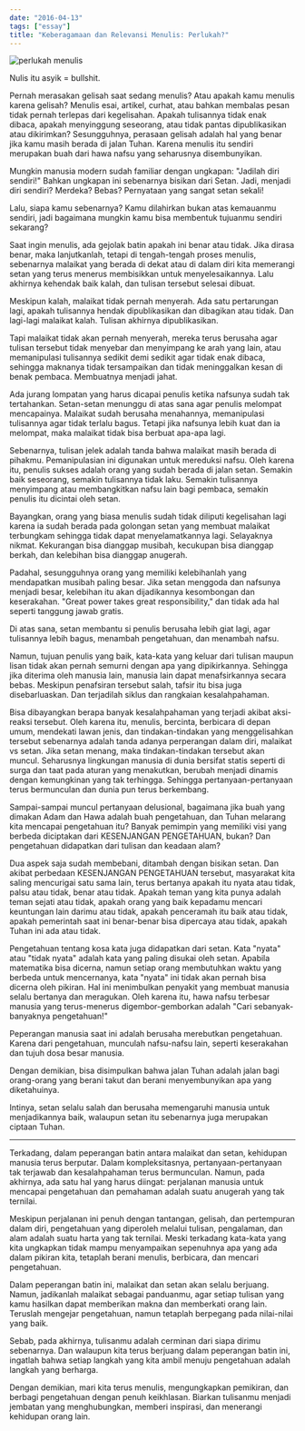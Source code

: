 ```yaml
---
date: "2016-04-13"
tags: ["essay"]
title: "Keberagamaan dan Relevansi Menulis: Perlukah?"
---
```


![perlukah menulis](https://catatankemalasan.files.wordpress.com/2023/07/menulis.jpg)

Nulis itu asyik = bullshit.

Pernah merasakan gelisah saat sedang menulis? Atau apakah kamu menulis karena gelisah? Menulis esai, artikel, curhat, atau bahkan membalas pesan tidak pernah terlepas dari kegelisahan. Apakah tulisannya tidak enak dibaca, apakah menyinggung seseorang, atau tidak pantas dipublikasikan atau dikirimkan? Sesungguhnya, perasaan gelisah adalah hal yang benar jika kamu masih berada di jalan Tuhan. Karena menulis itu sendiri merupakan buah dari hawa nafsu yang seharusnya disembunyikan.

Mungkin manusia modern sudah familiar dengan ungkapan: "Jadilah diri sendiri!" Bahkan ungkapan ini sebenarnya bisikan dari Setan. Jadi, menjadi diri sendiri? Merdeka? Bebas? Pernyataan yang sangat setan sekali! 

Lalu, siapa kamu sebenarnya? Kamu dilahirkan bukan atas kemauanmu sendiri, jadi bagaimana mungkin kamu bisa membentuk tujuanmu sendiri sekarang?

Saat ingin menulis, ada gejolak batin apakah ini benar atau tidak. Jika dirasa benar, maka lanjutkanlah, tetapi di tengah-tengah proses menulis, sebenarnya malaikat yang berada di dekat atau di dalam diri kita memerangi setan yang terus menerus membisikkan untuk menyelesaikannya. Lalu akhirnya kehendak baik kalah, dan tulisan tersebut selesai dibuat.

Meskipun kalah, malaikat tidak pernah menyerah. Ada satu pertarungan lagi, apakah tulisannya hendak dipublikasikan dan dibagikan atau tidak. Dan lagi-lagi malaikat kalah. Tulisan akhirnya dipublikasikan.

Tapi malaikat tidak akan pernah menyerah, mereka terus berusaha agar tulisan tersebut tidak menyebar dan menyimpang ke arah yang lain, atau memanipulasi tulisannya sedikit demi sedikit agar tidak enak dibaca, sehingga maknanya tidak tersampaikan dan tidak meninggalkan kesan di benak pembaca. Membuatnya menjadi jahat.

Ada jurang lompatan yang harus dicapai penulis ketika nafsunya sudah tak tertahankan. Setan-setan menunggu di atas sana agar penulis melompat mencapainya. Malaikat sudah berusaha menahannya, memanipulasi tulisannya agar tidak terlalu bagus. Tetapi jika nafsunya lebih kuat dan ia melompat, maka malaikat tidak bisa berbuat apa-apa lagi.

Sebenarnya, tulisan jelek adalah tanda bahwa malaikat masih berada di pihakmu. Pemanipulasian ini digunakan untuk mereduksi nafsu. Oleh karena itu, penulis sukses adalah orang yang sudah berada di jalan setan. Semakin baik seseorang, semakin tulisannya tidak laku. Semakin tulisannya menyimpang atau membangkitkan nafsu lain bagi pembaca, semakin penulis itu dicintai oleh setan.

Bayangkan, orang yang biasa menulis sudah tidak diliputi kegelisahan lagi karena ia sudah berada pada golongan setan yang membuat malaikat terbungkam sehingga tidak dapat menyelamatkannya lagi. Selayaknya nikmat. Kekurangan bisa dianggap musibah, kecukupan bisa dianggap berkah, dan kelebihan bisa dianggap anugerah.

Padahal, sesungguhnya orang yang memiliki kelebihanlah yang mendapatkan musibah paling besar. Jika setan menggoda dan nafsunya menjadi besar, kelebihan itu akan dijadikannya kesombongan dan keserakahan. "Great power takes great responsibility," dan tidak ada hal seperti tanggung jawab gratis.

Di atas sana, setan membantu si penulis berusaha lebih giat lagi, agar tulisannya lebih bagus, menambah pengetahuan, dan menambah nafsu.

Namun, tujuan penulis yang baik, kata-kata yang keluar dari tulisan maupun lisan tidak akan pernah semurni dengan apa yang dipikirkannya. Sehingga jika diterima oleh manusia lain, manusia lain dapat menafsirkannya secara bebas. Meskipun penafsiran tersebut salah, tafsir itu bisa juga disebarluaskan. Dan terjadilah siklus dan rangkaian kesalahpahaman.

Bisa dibayangkan berapa banyak kesalahpahaman yang terjadi akibat aksi-reaksi tersebut. Oleh karena itu, menulis, bercinta, berbicara di depan umum, mendekati lawan jenis, dan tindakan-tindakan yang menggelisahkan tersebut sebenarnya adalah tanda adanya perperangan dalam diri, malaikat vs setan. Jika setan menang, maka tindakan-tindakan tersebut akan muncul. Seharusnya lingkungan manusia di dunia bersifat statis seperti di surga dan taat pada aturan yang menakutkan, berubah menjadi dinamis dengan kemungkinan yang tak terhingga. Sehingga pertanyaan-pertanyaan terus bermunculan dan dunia pun terus berkembang.

Sampai-sampai muncul pertanyaan delusional, bagaimana jika buah yang dimakan Adam dan Hawa adalah buah pengetahuan, dan Tuhan melarang kita mencapai pengetahuan itu? Banyak pemimpin yang memiliki visi yang berbeda diciptakan dari KESENJANGAN PENGETAHUAN, bukan? Dan pengetahuan didapatkan dari tulisan dan keadaan alam?

Dua aspek saja sudah membebani, ditambah dengan bisikan setan. Dan akibat perbedaan KESENJANGAN PENGETAHUAN tersebut, masyarakat kita saling mencurigai satu sama lain, terus bertanya apakah itu nyata atau tidak, palsu atau tidak, benar atau tidak. Apakah teman yang kita punya adalah teman sejati atau tidak, apakah orang yang baik kepadamu mencari keuntungan lain darimu atau tidak, apakah penceramah itu baik atau tidak, apakah pemerintah saat ini benar-benar bisa dipercaya atau tidak, apakah Tuhan ini ada atau tidak.

Pengetahuan tentang kosa kata juga didapatkan dari setan. Kata "nyata" atau "tidak nyata" adalah kata yang paling disukai oleh setan. Apabila matematika bisa dicerna, namun setiap orang membutuhkan waktu yang berbeda untuk mencernanya, kata "nyata" ini tidak akan pernah bisa dicerna oleh pikiran. Hal ini menimbulkan penyakit yang membuat manusia selalu bertanya dan meragukan. Oleh karena itu, hawa nafsu terbesar manusia yang terus-menerus digembor-gemborkan adalah "Cari sebanyak-banyaknya pengetahuan!"

Peperangan manusia saat ini adalah berusaha merebutkan pengetahuan. Karena dari pengetahuan, munculah nafsu-nafsu lain, seperti keserakahan dan tujuh dosa besar manusia.

Dengan demikian, bisa disimpulkan bahwa jalan Tuhan adalah jalan bagi orang-orang yang berani takut dan berani menyembunyikan apa yang diketahuinya.

Intinya, setan selalu salah dan berusaha memengaruhi manusia untuk menjadikannya baik, walaupun setan itu sebenarnya juga merupakan ciptaan Tuhan.

---

Terkadang, dalam peperangan batin antara malaikat dan setan, kehidupan manusia terus berputar. Dalam kompleksitasnya, pertanyaan-pertanyaan tak terjawab dan kesalahpahaman terus bermunculan. Namun, pada akhirnya, ada satu hal yang harus diingat: perjalanan manusia untuk mencapai pengetahuan dan pemahaman adalah suatu anugerah yang tak ternilai.

Meskipun perjalanan ini penuh dengan tantangan, gelisah, dan pertempuran dalam diri, pengetahuan yang diperoleh melalui tulisan, pengalaman, dan alam adalah suatu harta yang tak ternilai. Meski terkadang kata-kata yang kita ungkapkan tidak mampu menyampaikan sepenuhnya apa yang ada dalam pikiran kita, tetaplah berani menulis, berbicara, dan mencari pengetahuan.

Dalam peperangan batin ini, malaikat dan setan akan selalu berjuang. Namun, jadikanlah malaikat sebagai panduanmu, agar setiap tulisan yang kamu hasilkan dapat memberikan makna dan memberkati orang lain. Teruslah mengejar pengetahuan, namun tetaplah berpegang pada nilai-nilai yang baik.

Sebab, pada akhirnya, tulisanmu adalah cerminan dari siapa dirimu sebenarnya. Dan walaupun kita terus berjuang dalam peperangan batin ini, ingatlah bahwa setiap langkah yang kita ambil menuju pengetahuan adalah langkah yang berharga.

Dengan demikian, mari kita terus menulis, mengungkapkan pemikiran, dan berbagi pengetahuan dengan penuh keikhlasan. Biarkan tulisanmu menjadi jembatan yang menghubungkan, memberi inspirasi, dan menerangi kehidupan orang lain.